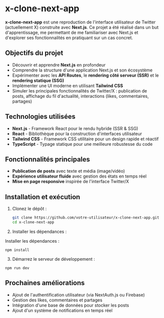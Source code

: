 # x-clone-next-app

**x-clone-next-app** est une reproduction de l'interface utilisateur de Twitter (actuellement X) construite avec **Next.js**. Ce projet a été réalisé dans un but d'apprentissage, me permettant de me familiariser avec Next.js et d'explorer ses fonctionnalités en pratiquant sur un cas concret.

## Objectifs du projet

- Découvrir et apprendre **Next.js** en profondeur
- Comprendre la structure d'une application Next.js et son écosystème
- Expérimenter avec les **API Routes**, le **rendering côté serveur (SSR)** et le **rendering statique (SSG)**
- Implémenter une UI moderne en utilisant **Tailwind CSS**
- Simuler les principales fonctionnalités de Twitter/X : publication de posts, affichage du fil d'actualité, interactions (likes, commentaires, partages)

## Technologies utilisées

- **Next.js** - Framework React pour le rendu hybride (SSR & SSG)
- **React** - Bibliothèque pour la construction d'interfaces utilisateur
- **Tailwind CSS** - Framework CSS utilitaire pour un design rapide et réactif
- **TypeScript** - Typage statique pour une meilleure robustesse du code

## Fonctionnalités principales

- **Publication de posts** avec texte et média (image/vidéo)
- **Expérience utilisateur fluide** avec gestion des états en temps réel
- **Mise en page responsive** inspirée de l'interface Twitter/X

## Installation et exécution

1. Clonez le dépôt :
   ```sh
   git clone https://github.com/votre-utilisateur/x-clone-next-app.git
   cd x-clone-next-app
   ```
2. Installer les dépendances :

Installer les dépendances :

```
npm install
```

3. Démarrez le serveur de développement :

```
npm run dev
```

## Prochaines améliorations

- Ajout de l'authentification utilisateur (via NextAuth.js ou Firebase)
- Gestion des likes, commentaires et partages
- Intégration d'une base de données pour stocker les posts
- Ajout d'un système de notifications en temps réel
